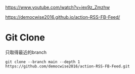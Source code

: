 https://www.youtube.com/watch?v=iex9z_Zmzhw

https://democwise2016.github.io/action-RSS-FB-Feed/

# Git Clone

只取得最近的branch

````
git clone --branch main --depth 1 https://github.com/democwise2016/action-RSS-FB-Feed.git
````
